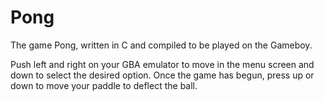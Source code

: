 # Pong
The game Pong, written in C and compiled to be played on the Gameboy.

Push left and right on your GBA emulator to move in the menu screen and down to select the desired option.
Once the game has begun, press up or down to move your paddle to deflect the ball.

